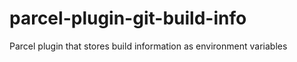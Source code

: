 # parcel-plugin-git-build-info
Parcel plugin that stores build information as environment variables
